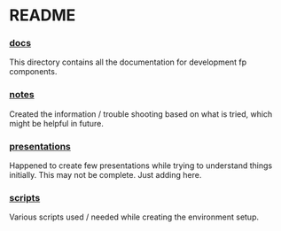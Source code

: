 # README

### [docs](https://github.com/rsettine-tibco/fp-notes/tree/main/docs)
This directory contains all the documentation for development fp components.
### [notes](https://github.com/rsettine-tibco/fp-notes/tree/main/notes)
Created the information / trouble shooting based on what is tried, which might be helpful in future.
### [presentations](https://github.com/rsettine-tibco/fp-notes/tree/main/presentations)
Happened to create few presentations while trying to understand things initially. This may not be complete. Just adding here.
### [scripts](https://github.com/rsettine-tibco/fp-notes/tree/main/scripts)
Various scripts used / needed while creating the environment setup.
